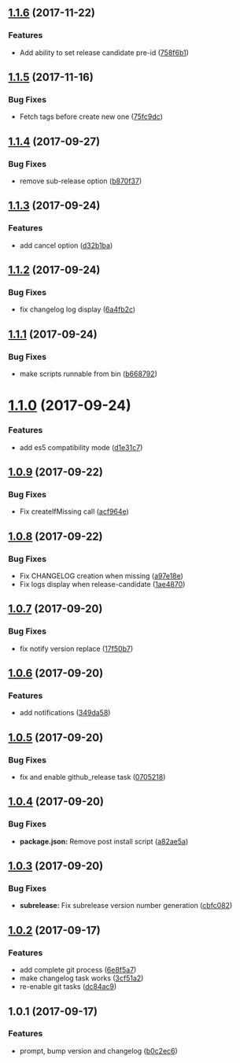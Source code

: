 <a name="1.1.6"></a>
## [1.1.6](https://github.com/roparz/angular-release/compare/1.1.5...1.1.6) (2017-11-22)


### Features

* Add ability to set release candidate pre-id ([758f6b1](https://github.com/roparz/angular-release/commit/758f6b1))



<a name="1.1.5"></a>
## [1.1.5](https://github.com/roparz/angular-release/compare/1.1.4...1.1.5) (2017-11-16)


### Bug Fixes

* Fetch tags before create new one ([75fc9dc](https://github.com/roparz/angular-release/commit/75fc9dc))



<a name="1.1.4"></a>
## [1.1.4](https://github.com/roparz/angular-release/compare/1.1.3...1.1.4) (2017-09-27)


### Bug Fixes

* remove sub-release option ([b870f37](https://github.com/roparz/angular-release/commit/b870f37))



<a name="1.1.3"></a>
## [1.1.3](https://github.com/roparz/angular-release/compare/1.1.2...1.1.3) (2017-09-24)


### Features

* add cancel option ([d32b1ba](https://github.com/roparz/angular-release/commit/d32b1ba))



<a name="1.1.2"></a>
## [1.1.2](https://github.com/roparz/angular-release/compare/1.1.1...1.1.2) (2017-09-24)


### Bug Fixes

* fix changelog log display ([6a4fb2c](https://github.com/roparz/angular-release/commit/6a4fb2c))



<a name="1.1.1"></a>
## [1.1.1](https://github.com/roparz/angular-release/compare/1.1.0...1.1.1) (2017-09-24)


### Bug Fixes

* make scripts runnable from bin ([b668792](https://github.com/roparz/angular-release/commit/b668792))



<a name="1.1.0"></a>
# [1.1.0](https://github.com/roparz/angular-release/compare/1.0.9...1.1.0) (2017-09-24)


### Features

* add es5 compatibility mode ([d1e31c7](https://github.com/roparz/angular-release/commit/d1e31c7))



<a name="1.0.9"></a>
## [1.0.9](https://github.com/roparz/angular-release/compare/1.0.8...1.0.9) (2017-09-22)


### Bug Fixes

* Fix createIfMissing call ([acf964e](https://github.com/roparz/angular-release/commit/acf964e))



<a name="1.0.8"></a>
## [1.0.8](https://github.com/roparz/angular-release/compare/1.0.7...1.0.8) (2017-09-22)


### Bug Fixes

* Fix CHANGELOG creation when missing ([a97e18e](https://github.com/roparz/angular-release/commit/a97e18e))
* Fix logs display when release-candidate ([1ae4870](https://github.com/roparz/angular-release/commit/1ae4870))



<a name="1.0.7"></a>
## [1.0.7](https://github.com/roparz/angular-release/compare/1.0.6...1.0.7) (2017-09-20)


### Bug Fixes

* fix notify version replace ([17f50b7](https://github.com/roparz/angular-release/commit/17f50b7))



<a name="1.0.6"></a>
## [1.0.6](https://github.com/roparz/angular-release/compare/1.0.5...1.0.6) (2017-09-20)


### Features

* add notifications ([349da58](https://github.com/roparz/angular-release/commit/349da58))



<a name="1.0.5"></a>
## [1.0.5](https://github.com/roparz/angular-release/compare/1.0.4...1.0.5) (2017-09-20)


### Bug Fixes

* fix and enable github_release task ([0705218](https://github.com/roparz/angular-release/commit/0705218))



<a name="1.0.4"></a>
## [1.0.4](https://github.com/roparz/angular-release/compare/1.0.3...1.0.4) (2017-09-20)


### Bug Fixes

* **package.json:** Remove post install script ([a82ae5a](https://github.com/roparz/angular-release/commit/a82ae5a))



<a name="1.0.3"></a>
## [1.0.3](https://github.com/roparz/angular-release/compare/1.0.2...1.0.3) (2017-09-20)


### Bug Fixes

* **subrelease:** Fix subrelease version number generation ([cbfc082](https://github.com/roparz/angular-release/commit/cbfc082))



<a name="1.0.2"></a>
## [1.0.2](https://github.com/roparz/angular-release/compare/1.0.1...1.0.2) (2017-09-17)


### Features

* add complete git process ([6e8f5a7](https://github.com/roparz/angular-release/commit/6e8f5a7))
* make changelog task works ([3cf51a2](https://github.com/roparz/angular-release/commit/3cf51a2))
* re-enable git tasks ([dc84ac9](https://github.com/roparz/angular-release/commit/dc84ac9))



<a name="1.0.1"></a>
## 1.0.1 (2017-09-17)


### Features

* prompt, bump version and changelog ([b0c2ec6](https://github.com/roparz/angular-release/commit/b0c2ec6))



